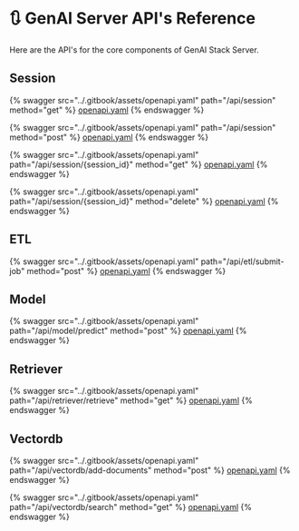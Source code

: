 # 🔃 GenAI Server API's Reference

Here are the API's for the core components of GenAI Stack Server.

## Session

{% swagger src="../.gitbook/assets/openapi.yaml" path="/api/session" method="get" %}
[openapi.yaml](<../.gitbook/assets/openapi.yaml>)
{% endswagger %}

{% swagger src="../.gitbook/assets/openapi.yaml" path="/api/session" method="post" %}
[openapi.yaml](<../.gitbook/assets/openapi.yaml>)
{% endswagger %}

{% swagger src="../.gitbook/assets/openapi.yaml" path="/api/session/{session_id}" method="get" %}
[openapi.yaml](<../.gitbook/assets/openapi.yaml>)
{% endswagger %}

{% swagger src="../.gitbook/assets/openapi.yaml" path="/api/session/{session_id}" method="delete" %}
[openapi.yaml](<../.gitbook/assets/openapi.yaml>)
{% endswagger %}


## ETL

{% swagger src="../.gitbook/assets/openapi.yaml" path="/api/etl/submit-job" method="post" %}
[openapi.yaml](<../.gitbook/assets/openapi.yaml>)
{% endswagger %}


## Model

{% swagger src="../.gitbook/assets/openapi.yaml" path="/api/model/predict" method="post" %}
[openapi.yaml](<../.gitbook/assets/openapi.yaml>)
{% endswagger %}


## Retriever

{% swagger src="../.gitbook/assets/openapi.yaml" path="/api/retriever/retrieve" method="get" %}
[openapi.yaml](<../.gitbook/assets/openapi.yaml>)
{% endswagger %}


## Vectordb

{% swagger src="../.gitbook/assets/openapi.yaml" path="/api/vectordb/add-documents" method="post" %}
[openapi.yaml](<../.gitbook/assets/openapi.yaml>)
{% endswagger %}

{% swagger src="../.gitbook/assets/openapi.yaml" path="/api/vectordb/search" method="get" %}
[openapi.yaml](<../.gitbook/assets/openapi.yaml>)
{% endswagger %}